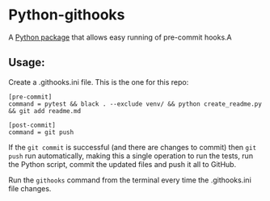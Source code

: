 # Python-githooks

A [Python package](https://github.com/ygpedroso/python-githooks) that allows easy running of pre-commit hooks.A

## Usage:

Create a .githooks.ini file. This is the one for this repo:

```
[pre-commit]
command = pytest && black . --exclude venv/ && python create_readme.py && git add readme.md

[post-commit]
command = git push
```
If the `git commit` is successful (and there are changes to commit) then `git push` run automatically, making this a single 
operation to run the tests, run the Python script, commit the updated files and push it all to GitHub.


Run the `githooks` command from the terminal every time the .githooks.ini file changes.